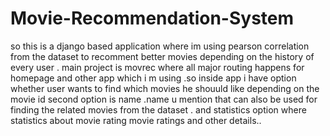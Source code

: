 # Movie-Recommendation-System
so this is a django based application where im using pearson correlation from the dataset to recomment better movies depending on the history of every user .
main project is movrec where all major routing happens for homepage and other app which i m using .so inside app i have option whether user wants to find which movies he shouuld like depending on the movie id 
second option is name .name u mention that can also be used for finding the related movies from the dataset . and statistics option where statistics about movie rating movie ratings and other details..
